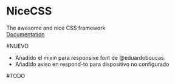 NiceCSS
========

The awesome and nice CSS framework  
[Documentation](http://sosoviak.github.io/nicecss/)

#NUEVO
- Añadido el mixin para responsive font de @eduardoboucas
- Añadido aviso en respond-to para dispositivo no configurado

#TODO
